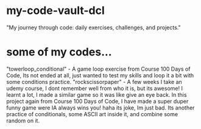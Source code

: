 # my-code-vault-dcl
"My journey through code: daily exercises, challenges, and projects."
# some of my codes...
"towerloop_conditional" - A game loop exercise from Course 100 Days of Code, Its not ended at all, just wanted to test my skills and loop it a bit with some conditions practice.
"rockscissorpaper" - A few weeks I take an udemy course, I dont remember well from who it is, but its awesome! I learnt a lot, I made a similar game so it was like give an eye back. In this project again from Course
100 Days of Code, I have made a super duper funny game were IA always wins you! haha its joke, Im just bad. Its another practice of conditionals, some ASCII art inside it, and combine some random on it.
